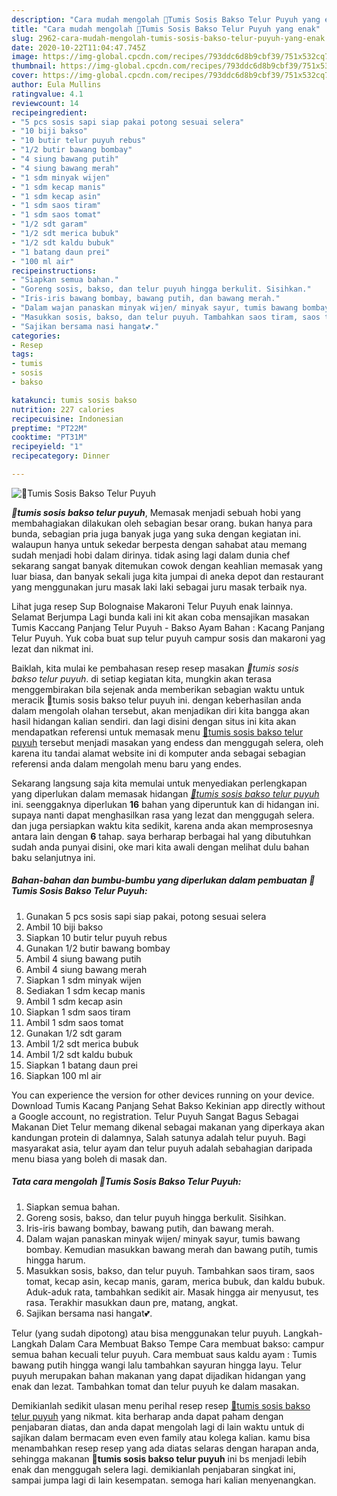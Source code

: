 ```yaml
---
description: "Cara mudah mengolah 🌸Tumis Sosis Bakso Telur Puyuh yang enak"
title: "Cara mudah mengolah 🌸Tumis Sosis Bakso Telur Puyuh yang enak"
slug: 2962-cara-mudah-mengolah-tumis-sosis-bakso-telur-puyuh-yang-enak
date: 2020-10-22T11:04:47.745Z
image: https://img-global.cpcdn.com/recipes/793ddc6d8b9cbf39/751x532cq70/🌸tumis-sosis-bakso-telur-puyuh-foto-resep-utama.jpg
thumbnail: https://img-global.cpcdn.com/recipes/793ddc6d8b9cbf39/751x532cq70/🌸tumis-sosis-bakso-telur-puyuh-foto-resep-utama.jpg
cover: https://img-global.cpcdn.com/recipes/793ddc6d8b9cbf39/751x532cq70/🌸tumis-sosis-bakso-telur-puyuh-foto-resep-utama.jpg
author: Eula Mullins
ratingvalue: 4.1
reviewcount: 14
recipeingredient:
- "5 pcs sosis sapi siap pakai potong sesuai selera"
- "10 biji bakso"
- "10 butir telur puyuh rebus"
- "1/2 butir bawang bombay"
- "4 siung bawang putih"
- "4 siung bawang merah"
- "1 sdm minyak wijen"
- "1 sdm kecap manis"
- "1 sdm kecap asin"
- "1 sdm saos tiram"
- "1 sdm saos tomat"
- "1/2 sdt garam"
- "1/2 sdt merica bubuk"
- "1/2 sdt kaldu bubuk"
- "1 batang daun prei"
- "100 ml air"
recipeinstructions:
- "Siapkan semua bahan."
- "Goreng sosis, bakso, dan telur puyuh hingga berkulit. Sisihkan."
- "Iris-iris bawang bombay, bawang putih, dan bawang merah."
- "Dalam wajan panaskan minyak wijen/ minyak sayur, tumis bawang bombay. Kemudian masukkan bawang merah dan bawang putih, tumis hingga harum."
- "Masukkan sosis, bakso, dan telur puyuh. Tambahkan saos tiram, saos tomat, kecap asin, kecap manis, garam, merica bubuk, dan kaldu bubuk. Aduk-aduk rata, tambahkan sedikit air. Masak hingga air menyusut, tes rasa. Terakhir masukkan daun pre, matang, angkat."
- "Sajikan bersama nasi hangat💕."
categories:
- Resep
tags:
- tumis
- sosis
- bakso

katakunci: tumis sosis bakso 
nutrition: 227 calories
recipecuisine: Indonesian
preptime: "PT22M"
cooktime: "PT31M"
recipeyield: "1"
recipecategory: Dinner

---
```



![🌸Tumis Sosis Bakso Telur Puyuh](https://img-global.cpcdn.com/recipes/793ddc6d8b9cbf39/751x532cq70/🌸tumis-sosis-bakso-telur-puyuh-foto-resep-utama.jpg)

<b><i>🌸tumis sosis bakso telur puyuh</i></b>, Memasak menjadi sebuah hobi yang membahagiakan dilakukan oleh sebagian besar orang. bukan hanya para bunda, sebagian pria juga banyak juga yang suka dengan kegiatan ini. walaupun hanya untuk sekedar berpesta dengan sahabat atau memang sudah menjadi hobi dalam dirinya. tidak asing lagi dalam dunia chef sekarang sangat banyak ditemukan cowok dengan keahlian memasak yang luar biasa, dan banyak sekali juga kita jumpai di aneka depot dan restaurant yang menggunakan juru masak laki laki sebagai juru masak terbaik nya.

Lihat juga resep Sup Bolognaise Makaroni Telur Puyuh enak lainnya. Selamat Berjumpa Lagi bunda kali ini kit akan coba mensajikan masakan Tumis Kaccang Panjang Telur Puyuh - Bakso Ayam Bahan : Kacang Panjang Telur Puyuh. Yuk coba buat sup telur puyuh campur sosis dan makaroni yag lezat dan nikmat ini.

Baiklah, kita mulai ke pembahasan resep resep masakan <i>🌸tumis sosis bakso telur puyuh</i>. di setiap kegiatan kita, mungkin akan terasa menggembirakan bila sejenak anda memberikan sebagian waktu untuk meracik 🌸tumis sosis bakso telur puyuh ini. dengan keberhasilan anda dalam mengolah olahan tersebut, akan menjadikan diri kita bangga akan hasil hidangan kalian sendiri. dan lagi disini dengan situs ini kita akan mendapatkan referensi untuk memasak menu <u>🌸tumis sosis bakso telur puyuh</u> tersebut menjadi masakan yang endess dan menggugah selera, oleh karena itu tandai alamat website ini di komputer anda sebagai sebagian referensi anda dalam mengolah menu baru yang endes.


Sekarang langsung saja kita memulai untuk menyediakan perlengkapan yang diperlukan dalam memasak hidangan <u><i>🌸tumis sosis bakso telur puyuh</i></u> ini. seenggaknya diperlukan <b>16</b> bahan yang diperuntuk kan di hidangan ini. supaya nanti dapat menghasilkan rasa yang lezat dan menggugah selera. dan juga persiapkan waktu kita sedikit, karena anda akan memprosesnya antara lain dengan <b>6</b> tahap. saya berharap berbagai hal yang dibutuhkan sudah anda punyai disini, oke mari kita awali dengan melihat dulu bahan baku selanjutnya ini.

<!--inarticleads1-->

##### Bahan-bahan dan bumbu-bumbu yang diperlukan dalam pembuatan 🌸Tumis Sosis Bakso Telur Puyuh:

1. Gunakan 5 pcs sosis sapi siap pakai, potong sesuai selera
1. Ambil 10 biji bakso
1. Siapkan 10 butir telur puyuh rebus
1. Gunakan 1/2 butir bawang bombay
1. Ambil 4 siung bawang putih
1. Ambil 4 siung bawang merah
1. Siapkan 1 sdm minyak wijen
1. Sediakan 1 sdm kecap manis
1. Ambil 1 sdm kecap asin
1. Siapkan 1 sdm saos tiram
1. Ambil 1 sdm saos tomat
1. Gunakan 1/2 sdt garam
1. Ambil 1/2 sdt merica bubuk
1. Ambil 1/2 sdt kaldu bubuk
1. Siapkan 1 batang daun prei
1. Siapkan 100 ml air


You can experience the version for other devices running on your device. Download Tumis Kacang Panjang Sehat Bakso Kekinian app directly without a Google account, no registration. Telur Puyuh Sangat Bagus Sebagai Makanan Diet Telur memang dikenal sebagai makanan yang diperkaya akan kandungan protein di dalamnya, Salah satunya adalah telur puyuh. Bagi masyarakat asia, telur ayam dan telur puyuh adalah sebahagian daripada menu biasa yang boleh di masak dan. 

<!--inarticleads2-->

##### Tata cara mengolah 🌸Tumis Sosis Bakso Telur Puyuh:

1. Siapkan semua bahan.
1. Goreng sosis, bakso, dan telur puyuh hingga berkulit. Sisihkan.
1. Iris-iris bawang bombay, bawang putih, dan bawang merah.
1. Dalam wajan panaskan minyak wijen/ minyak sayur, tumis bawang bombay. Kemudian masukkan bawang merah dan bawang putih, tumis hingga harum.
1. Masukkan sosis, bakso, dan telur puyuh. Tambahkan saos tiram, saos tomat, kecap asin, kecap manis, garam, merica bubuk, dan kaldu bubuk. Aduk-aduk rata, tambahkan sedikit air. Masak hingga air menyusut, tes rasa. Terakhir masukkan daun pre, matang, angkat.
1. Sajikan bersama nasi hangat💕.


Telur (yang sudah dipotong) atau bisa menggunakan telur puyuh. Langkah-Langkah Dalam Cara Membuat Bakso Tempe Cara membuat bakso: campur semua bahan kecuali telur puyuh. Cara membuat saus kaldu ayam : Tumis bawang putih hingga wangi lalu tambahkan sayuran hingga layu. Telur puyuh merupakan bahan makanan yang dapat dijadikan hidangan yang enak dan lezat. Tambahkan tomat dan telur puyuh ke dalam masakan. 

Demikianlah sedikit ulasan menu perihal resep resep <u>🌸tumis sosis bakso telur puyuh</u> yang nikmat. kita berharap anda dapat paham dengan penjabaran diatas, dan anda dapat mengolah lagi di lain waktu untuk di sajikan dalam bermacam even even family atau kolega kalian. kamu bisa menambahkan resep resep yang ada diatas selaras dengan harapan anda, sehingga makanan <b>🌸tumis sosis bakso telur puyuh</b> ini bs menjadi lebih enak dan menggugah selera lagi. demikianlah penjabaran singkat ini, sampai jumpa lagi di lain kesempatan. semoga hari kalian menyenangkan.
